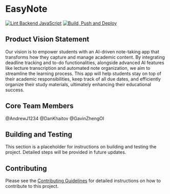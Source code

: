 # EasyNote
[![Lint Backend JavaScript](https://github.com/agiledev-students-fall2024/4-final-project-easynote/actions/workflows/lint-backend.yml/badge.svg)](https://github.com/agiledev-students-fall2024/4-final-project-easynote/actions/workflows/lint-backend.yml)
[![Build, Push and Deploy](https://github.com/agiledev-students-fall2024/4-final-project-easynote/actions/workflows/build_backend.yml/badge.svg)](https://github.com/agiledev-students-fall2024/4-final-project-easynote/actions/workflows/build_backend.yml)
## Product Vision Statement

Our vision is to empower students with an AI-driven note-taking app that transforms how they capture and manage academic content. By integrating deadline tracking and to-do functionalities, alongside advanced AI features like lecture transcription and automated note organization, we aim to streamline the learning process. This app will help students stay on top of their academic responsibilities, keep track of all due dates, and efficiently organize their study materials, ultimately enhancing their educational success.

## Core Team Members

@AndrewJ1234 @DanKhaitov @GavinZhengOI


## Building and Testing

This section is a placeholder for instructions on building and testing the project. Detailed steps will be provided in future updates.

## Contributing

Please see the [Contributing Guidelines](CONTRIBUTING.md) for detailed instructions on how to contribute to this project.

